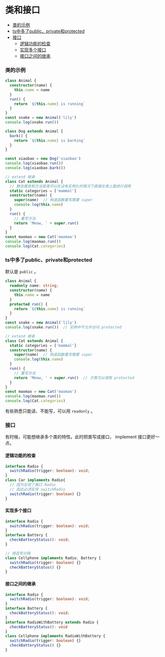 # 类和接口

<!-- @import "[TOC]" {cmd="toc" depthFrom=3 depthTo=6 orderedList=false} -->

<!-- code_chunk_output -->

- [类的示例](#类的示例)
- [ts中多了public、private和protected](#ts中多了public-private和protected)
- [接口](#接口)
  - [逻辑功能的检查](#逻辑功能的检查)
  - [实现多个接口](#实现多个接口)
  - [接口之间的继承](#接口之间的继承)

<!-- /code_chunk_output -->

### 类的示例
```ts
class Animal {
  constructor(name) {
    this.name = name
  }
  run() {
    return `${this.name} is running`
  }
}
const snake = new Animal('lily')
console.log(snake.run())

class Dog extends Animal {
  bark() {
    return `${this.name} is barking`
  }
}

const xiaobao = new Dog('xiaobao')
console.log(xiaobao.run())
console.log(xiaobao.bark())

// extend 继承
class Cat extends Animal {
  // 静态属性和方法是类可以在没有实例化的情况下直接在类上面进行调用 
  static categories = ['mammal']
  constructor(name) {
    super(name)  // 构造函数重写需要 super
    console.log(this.name)
  }
  run() {
    // 重写方法
    return 'Meow, ' + super.run()
  }
}
const maomao = new Cat('maomao')
console.log(maomao.run())
console.log(Cat.categories)
```

### ts中多了public、private和protected
默认是 `public` 。

```ts
class Animal {
  readonly name: string;
  constructor(name) {
    this.name = name
  }
  protected run() {
    return `${this.name} is running`
  }
}
const snake = new Animal('lily')
console.log(snake.run())  // 实例中不允许访问 protected

// extend 继承
class Cat extends Animal {
  static categories = ['mammal']
  constructor(name) {
    super(name)  // 构造函数重写需要 super
    console.log(this.name)
  }
  run() {
    // 重写方法
    return 'Meow, ' + super.run()  // 子类可以调用 protected
  }
}
const maomao = new Cat('maomao')
console.log(maomao.run())
console.log(Cat.categories)
```

有些熟悉只能读、不能写，可以用 `readonly` 。

### 接口
有时候，可能想继承多个类的特性。此时把类写成接口， implement 接口更好一点。

#### 逻辑功能的检查
```ts
interface Radio {
  switchRadio(trigger: boolean): void;
}
class Car implements Radio{
  // 因为实现了接口 Radio
  // 因此必须实现 switchRadio
  switchRadio(trigger: boolean) {}
}
```

#### 实现多个接口
```ts
interface Radio {
  switchRadio(trigger: boolean): void;
}
interface Battery {
  checkBatteryStatus(): void;
}

// 用逗号分隔
class Cellphone implements Radio, Battery {
  switchRadio(trigger: boolean) {}
  checkBatteryStatus() {}
}
```

#### 接口之间的继承
```ts
interface Radio {
  switchRadio(trigger: boolean): void;
}
interface Battery {
  checkBatteryStatus(): void;
}
interface RadioWithBattery extends Radio {
  checkBatteryStatus(): void
}
class Cellphone implements RadioWithBattery {
  switchRadio(trigger: boolean) {}
  checkBatteryStatus() {}
}
```

